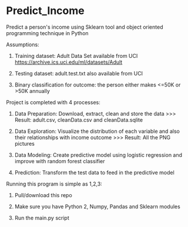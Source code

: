 # Predict_Income
Predict a person's income using Sklearn tool and object oriented programming technique in Python

Assumptions:

1. Training dataset: Adult Data Set available from UCI https://archive.ics.uci.edu/ml/datasets/Adult

2. Testing dataset: adult.test.txt also available from UCI

3. Binary classification for outcome: the person either makes <=50K or >50K annually


Project is completed with 4 processes:

1. Data Preparation: Download, extract, clean and store the data >>> Result: adult.csv, cleanData.csv and cleanData.sqlite

2. Data Exploration: Visualize the distribution of each variable and also their relationships with income outcome >>> Result: All the PNG pictures

3. Data Modeling: Create predictive model using logistic regression and improve with random forest classifier

4. Prediction: Transform the test data to feed in the predictive model


Running this program is simple as 1,2,3:

1. Pull/download this repo

2. Make sure you have Python 2, Numpy, Pandas and Sklearn modules

3. Run the main.py script





